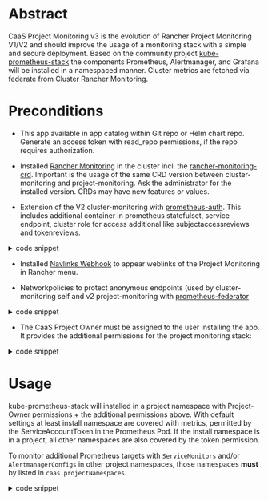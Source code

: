 # Abstract

CaaS Project Monitoring v3 is the evolution of Rancher Project Monitoring V1/V2 and should improve the usage of a monitoring stack with a simple and secure deployment. Based on the community project [kube-prometheus-stack](https://github.com/prometheus-community/helm-charts/tree/main/charts/kube-prometheus-stack) the components Prometheus, Alertmanager, and
Grafana will be installed in a namespaced manner. Cluster metrics are fetched via federate from Cluster Rancher Monitoring.

# Preconditions

* This app available in app catalog within Git repo or Helm chart repo. Generate an access token with read\_repo permissions, if the repo requires authorization.

* Installed [Rancher Monitoring](https://github.com/rancher/charts/tree/release-v2.7/charts/rancher-monitoring) in the cluster incl. the [rancher-monitoring-crd](https://github.com/rancher/charts/tree/release-v2.7/charts/rancher-monitoring-crd). Important is the usage of the same CRD version between cluster-monitoring and project-monitoring.
Ask the administrator for the installed version. CRDs may have new features or values.

* Extension of the V2 cluster-monitoring with [prometheus-auth](https://github.com/caas-team/prometheus-auth/tree/fix/boundtoken). This includes additional container in prometheus statefulset, service endpoint, cluster role for access additional like subjectaccessreviews and tokenreviews.

<details>
<summary>code snippet</summary>

### prometheus

```yaml
  prometheus:
    additionalRulesForClusterRole:
    - apiGroups:
      - ""
      resources:
      - namespaces
      - nodes
      - nodes/metrics
      - services
      - endpoints
      - pods
      - secrets
      verbs:
      - get
      - list
      - watch
    - apiGroups:
      - networking.k8s.io
      resources:
      - ingresses
      verbs:
      - get
      - list
      - watch
    - nonResourceURLs:
      - /metrics
      - /metrics/cadvisor
      verbs:
      - get
    - apiGroups:
      - authentication.k8s.io
      resources:
      - tokenreviews
      verbs:
      - get
      - list
      - create
      - update
      - delete
      - watch
    - apiGroups:
      - authorization.k8s.io
      resources:
      - subjectaccessreviews
      verbs:
      - get
      - list
      - create
      - update
      - delete
      - watch
  prometheusSpec:
    containers: |
    - args:
      - --proxy-url=http://127.0.0.1:9090
      - --listen-address=$(POD_IP):9091
      - --filter-reader-labels=prometheus
      - --filter-reader-labels=prometheus_replica
      - --log.debug=true
      command:
      - prometheus-auth
      env:
      - name: POD_IP
        valueFrom:
          fieldRef:
            fieldPath: status.podIP
      image: mtr.devops.telekom.de/caas/prometheus-auth:0.4.1
      name: prometheus-agent
      ports:
      - containerPort: 9091
        name: http-auth
        protocol: TCP
      resources:
        limits:
          cpu: 500m
          memory: 500Mi
        requests:
          cpu: 100m
          memory: 500Mi
    service:
      additionalPorts:
      - name: http-auth
        port: 9091
        protocol: TCP
        targetPort: http-auth
```
</details>

* Installed [Navlinks Webhook](https://github.com/eumel8/navlinkswebhook) to appear weblinks of the Project Monitoring in Rancher menu.

* Networkpolicies to protect anonymous endpoints (used by cluster-monitoring self and v2 project-monitoring with [prometheus-federator](https://github.com/rancher/prometheus-federator)

<details>
<summary>code snippet</summary>

```yaml
apiVersion: networking.k8s.io/v1
kind: NetworkPolicy
metadata:
  name: allow-prometheus-auth
  namespace: cattle-monitoring-system
spec:
  ingress:
  - ports:
    - port: 9091
      protocol: TCP
  podSelector: {}
  policyTypes:
  - Ingress
```
</details>


* The CaaS Project Owner must be assigned to the user installing the app. It provides the additional permissions for the project monitoring stack:

<details>
<summary>code snippet</summary>

### rancher

```yaml
rules:
  - apiGroups:
      - monitoring.coreos.com
      - monitoring.cattle.io
    resources:
      - alertmanagers
      - prometheuses
    verbs:
      - create
      - delete
      - get
      - list
      - patch
      - update
      - view
      - watch
```

</details>

# Usage

kube-prometheus-stack will installed in a project namespace with Project-Owner permissions + the additional permissions above.
With default settings at least install namespace are covered with metrics, permitted by the ServiceAccountToken in the Prometheus Pod. If the install namespace is in a project, all other namespaces are also covered by the token permission.

To monitor additional Prometheus targets with `ServiceMonitors` and/or `AlertmanagerConfigs` in other project namespaces, those namespaces **must** by listed in `caas.projectNamespaces`.

<details>
<summary>code snippet</summary>

### helm values

```yaml
    alertmanagerConfigNamespaceSelector:
      matchLabels:
        field.cattle.io/projectId: p-q8bp8
    podMonitorNamespaceSelector:
      matchLabels:
        field.cattle.io/projectId: p-q8bp8
    probeNamespaceSelector:
      matchLabels:
        field.cattle.io/projectId: p-q8bp8
    ruleNamespaceSelector:
      matchLabels:
        field.cattle.io/projectId: p-q8bp8
    serviceMonitorNamespaceSelector:
      matchLabels:
        field.cattle.io/projectId: p-q8bp8
```

</details>
